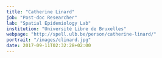 ```yaml
---
title: "Catherine Linard"
job: "Post-doc Researcher"
lab: "Spatial Epidemiology Lab"
institution: "Université Libre de Bruxelles"
webpage: "http://spell.ulb.be/person/catherine-linard/"
portrait: "/images/clinard.jpg"
date: 2017-09-11T02:32:28+02:00
---
```


